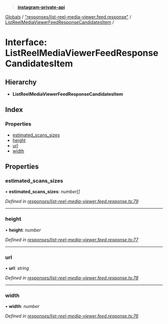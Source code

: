 > **[instagram-private-api](../README.md)**

[Globals](../README.md) / ["responses/list-reel-media-viewer.feed.response"](../modules/_responses_list_reel_media_viewer_feed_response_.md) / [ListReelMediaViewerFeedResponseCandidatesItem](_responses_list_reel_media_viewer_feed_response_.listreelmediaviewerfeedresponsecandidatesitem.md) /

# Interface: ListReelMediaViewerFeedResponseCandidatesItem

## Hierarchy

* **ListReelMediaViewerFeedResponseCandidatesItem**

## Index

### Properties

* [estimated_scans_sizes](_responses_list_reel_media_viewer_feed_response_.listreelmediaviewerfeedresponsecandidatesitem.md#estimated_scans_sizes)
* [height](_responses_list_reel_media_viewer_feed_response_.listreelmediaviewerfeedresponsecandidatesitem.md#height)
* [url](_responses_list_reel_media_viewer_feed_response_.listreelmediaviewerfeedresponsecandidatesitem.md#url)
* [width](_responses_list_reel_media_viewer_feed_response_.listreelmediaviewerfeedresponsecandidatesitem.md#width)

## Properties

###  estimated_scans_sizes

• **estimated_scans_sizes**: *number[]*

*Defined in [responses/list-reel-media-viewer.feed.response.ts:79](https://github.com/dilame/instagram-private-api/blob/3e16058/src/responses/list-reel-media-viewer.feed.response.ts#L79)*

___

###  height

• **height**: *number*

*Defined in [responses/list-reel-media-viewer.feed.response.ts:77](https://github.com/dilame/instagram-private-api/blob/3e16058/src/responses/list-reel-media-viewer.feed.response.ts#L77)*

___

###  url

• **url**: *string*

*Defined in [responses/list-reel-media-viewer.feed.response.ts:78](https://github.com/dilame/instagram-private-api/blob/3e16058/src/responses/list-reel-media-viewer.feed.response.ts#L78)*

___

###  width

• **width**: *number*

*Defined in [responses/list-reel-media-viewer.feed.response.ts:76](https://github.com/dilame/instagram-private-api/blob/3e16058/src/responses/list-reel-media-viewer.feed.response.ts#L76)*